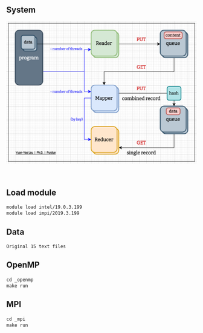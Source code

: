 ## System
![Architecture](./../fig/Architecture.png "Architecture")

<br />

## Load module
``` text
module load intel/19.0.3.199
module load impi/2019.3.199
```

## Data
``` text
Original 15 text files
```

## OpenMP
``` text
cd _openmp
make run
```

## MPI
``` text
cd _mpi
make run
```
